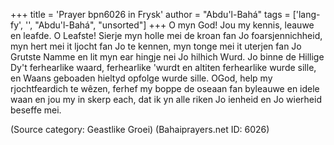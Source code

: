 +++
title = 'Prayer bpn6026 in Frysk'
author = "Abdu'l-Bahá"
tags = ['lang-fy', '', "Abdu'l-Bahá", "unsorted"]
+++
O myn God! Jou my kennis, leauwe en leafde. O Leafste! Sierje myn holle mei de kroan fan Jo foarsjennichheid, myn hert mei it ljocht fan Jo te kennen, myn tonge mei it uterjen fan Jo Grutste Namme en lit myn ear hingje nei Jo hilhich Wurd. Jo binne de Hillige Dy't ferhearlike waard, ferhearlike 'wurdt en altiten ferhearlike wurde sille, en Waans geboaden hieltyd opfolge wurde sille.
OGod, help my rjochtfeardich te wêzen, ferhef my boppe de oseaan fan byleauwe en idele waan en jou my in skerp each, dat ik yn alle riken Jo ienheid en Jo wierheid beseffe mei.

(Source category: Geastlike Groei)
(Bahaiprayers.net ID: 6026)
